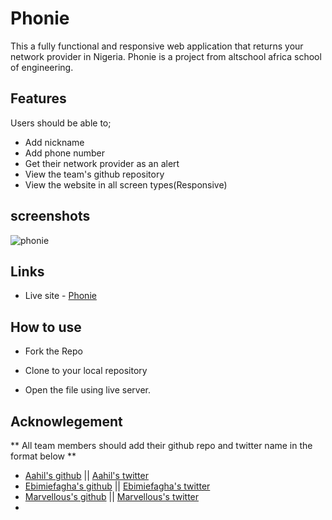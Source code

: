 # Phonie

This a fully functional and responsive web application that returns your network provider in Nigeria. Phonie is a project from altschool africa school of engineering.

## Features

Users should be able to;

- Add nickname
- Add phone number
- Get their network provider as an alert
- View the team's github repository
- View the website in all screen types(Responsive)

## screenshots
![phonie](https://user-images.githubusercontent.com/63567230/184676759-e10561a2-b68a-49d5-85ff-6f368d441fe9.JPG)

## Links 
- Live site - [Phonie](https://Aahil13.github.io/Phonie)

## How to use

- Fork the Repo

- Clone to your local repository

- Open the file using live server.

## Acknowlegement

** All team members should add their github repo and twitter name in the format below **

- [Aahil's github](https://github.com/Aahil13) || [Aahil's twitter](https://twitter.com/OnyeanunaE)
- [Ebimiefagha's github](https://github.com/Ebimiefagha) || [Ebimiefagha's twitter](https://twitter.com/emmyz01_sax)
- [Marvellous's github](https://github.com/Marvvy1) || [Marvellous's twitter](https://twitter.com/marvvy)
-

